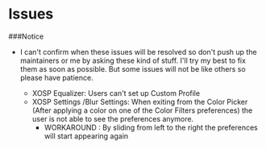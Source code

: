 
# Issues

###Notice
- I can't confirm when these issues will be resolved so don't push up the maintainers or me by asking these kind of stuff. I'll try my best to fix them as soon as possible. But some issues will not be like others so please have patience.

	- XOSP Equalizer: Users can't set up Custom Profile
	- XOSP Settings /Blur Settings: When exiting from the Color Picker (After applying a color on one of the Color Filters preferences) the user is not able to see the preferences anymore.
		- WORKAROUND : By sliding from left to the right the preferences will start appearing again
